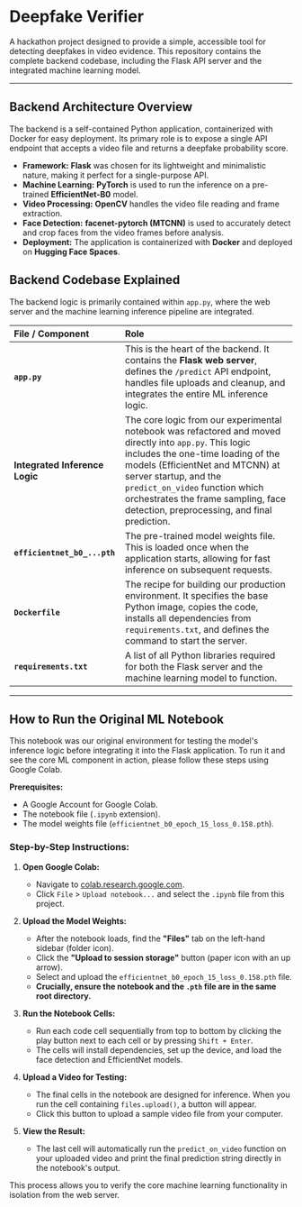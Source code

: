# Deepfake Verifier

A hackathon project designed to provide a simple, accessible tool for detecting deepfakes in video evidence. This repository contains the complete backend codebase, including the Flask API server and the integrated machine learning model.

---

##  Backend Architecture Overview

The backend is a self-contained Python application, containerized with Docker for easy deployment. Its primary role is to expose a single API endpoint that accepts a video file and returns a deepfake probability score.

*   **Framework:** **Flask** was chosen for its lightweight and minimalistic nature, making it perfect for a single-purpose API.
*   **Machine Learning:** **PyTorch** is used to run the inference on a pre-trained **EfficientNet-B0** model.
*   **Video Processing:** **OpenCV** handles the video file reading and frame extraction.
*   **Face Detection:** **facenet-pytorch (MTCNN)** is used to accurately detect and crop faces from the video frames before analysis.
*   **Deployment:** The application is containerized with **Docker** and deployed on **Hugging Face Spaces**.

## Backend Codebase Explained

The backend logic is primarily contained within `app.py`, where the web server and the machine learning inference pipeline are integrated.

| File / Component | Role |
| :--- | :--- |
| **`app.py`** | This is the heart of the backend. It contains the **Flask web server**, defines the `/predict` API endpoint, handles file uploads and cleanup, and integrates the entire ML inference logic. |
| **Integrated Inference Logic** | The core logic from our experimental notebook was refactored and moved directly into `app.py`. This logic includes the one-time loading of the models (EfficientNet and MTCNN) at server startup, and the `predict_on_video` function which orchestrates the frame sampling, face detection, preprocessing, and final prediction. |
| **`efficientnet_b0_...pth`** | The pre-trained model weights file. This is loaded once when the application starts, allowing for fast inference on subsequent requests. |
| **`Dockerfile`** | The recipe for building our production environment. It specifies the base Python image, copies the code, installs all dependencies from `requirements.txt`, and defines the command to start the server. |
| **`requirements.txt`** | A list of all Python libraries required for both the Flask server and the machine learning model to function. |

---

## How to Run the Original ML Notebook

This notebook was our original environment for testing the model's inference logic before integrating it into the Flask application. To run it and see the core ML component in action, please follow these steps using Google Colab.

**Prerequisites:**
*   A Google Account for Google Colab.
*   The notebook file (`.ipynb` extension).
*   The model weights file (`efficientnet_b0_epoch_15_loss_0.158.pth`).

### Step-by-Step Instructions:

1.  **Open Google Colab:**
    *   Navigate to [colab.research.google.com](https://colab.research.google.com).
    *   Click `File` > `Upload notebook...` and select the `.ipynb` file from this project.

2.  **Upload the Model Weights:**
    *   After the notebook loads, find the **"Files"** tab on the left-hand sidebar (folder icon).
    *   Click the **"Upload to session storage"** button (paper icon with an up arrow).
    *   Select and upload the `efficientnet_b0_epoch_15_loss_0.158.pth` file.
    *   **Crucially, ensure the notebook and the `.pth` file are in the same root directory.**

3.  **Run the Notebook Cells:**
    *   Run each code cell sequentially from top to bottom by clicking the play button next to each cell or by pressing `Shift + Enter`.
    *   The cells will install dependencies, set up the device, and load the face detection and EfficientNet models.

4.  **Upload a Video for Testing:**
    *   The final cells in the notebook are designed for inference. When you run the cell containing `files.upload()`, a button will appear.
    *   Click this button to upload a sample video file from your computer.

5.  **View the Result:**
    *   The last cell will automatically run the `predict_on_video` function on your uploaded video and print the final prediction string directly in the notebook's output.

This process allows you to verify the core machine learning functionality in isolation from the web server.
